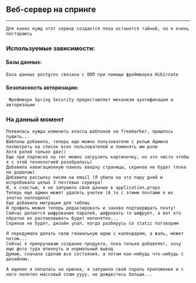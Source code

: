 ## Веб-сервер на спринге

---

`Для каких нужд этот сервер создается пока останется тайной, но я очень постараюсь`
### Используемые зависимости:
#### Базы данных:
	База данных postgres связана с ООП при помощи фреймворка Hibirnate 
#### Безопасность авторизации:
	 Фреймворк Spring Security предоставляет механизм аунтификации и авторизации
### На данный момент
	Появилась нужда изменить классы шаблонов на freemarker, пришлось пушить...
    Шаблоны добавила, теперь еще можно пользователю с ролью Админа 
    посмотреть на список всех пользователей и поменять им роли
    Хотя ролей только две)) 
    Еще при подписке на тег можно загрузить картиночку, но это чисто чтобы я с этой технологией разобралась)
    Добавила навигационную панель вверху страницы, скринов не будет (пока не доделаю)
    Добавила рассылку писем на email (Я убила на это пару дней и испробовала целых 3 почтовых сервера!
    И, к счастью, я не запушила свои данные в application.props 
    Теперь еще админ может удалять учетки (А то с этими почтами я их знатно наплодила)
    Еще добавила миграции для таблиц
    И профиль можно теперь редактировать и заново подтверждать почту!
    Сейчас делается шифрование паролей, шифровать то шифрует, а вот кто обратно их распаковывать будет непонятно...
    Скринов не будет, дизайн упал, когда разберусь со static поговорим
    
    Я передумала делать свою гениальную идею с календарем, а жаль, может потом...
    Сейчас я прикручиваю создание продукта, пока только добавляет, хочу еще фото туда впихнуть и нормальный вывод
    Думаю, сначала сделаю все состояния, а потом как-нибудь что-нибудь с дизайном.
    
    А ещееее я попалась на крючок, я запушила свой пароль приложения и с него полетел массовый спам уууу, не дождестесь больше...



